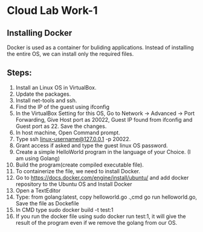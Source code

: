 # Cloud Lab Work-1
## Installing Docker
Docker is used as a container for buliding applications. Instead of installing the entire OS, we can install only the required files.

## Steps:

1. Install an Linux OS in VirtualBox.
2. Update the packages.
3. Install net-tools and ssh.
4. Find the IP of the guest using ifconfig
5. In the VirtualBox Setting for this OS, Go to Network -> Advanced -> Port Forwarding, Give Host port as 20022, Guest IP found from ifconfig and Guest port as 22.
Save the changes.
6. In host machine, Open Command prompt.
7. Type ssh linux-username@127.0.0.1 -p 20022.
8. Grant access if asked and type the guest linux OS password.
9. Create a simple HelloWorld program in the language of your Choice. (I am using Golang)
10. Build the program(create compiled executable file).
11. To containerize the file, we need to install Docker.
12. Go to https://docs.docker.com/engine/install/ubuntu/ and add docker repository to the Ubuntu OS and Install Docker
13. Open a TextEditor
14. Type: from golang:latest, copy helloworld.go .,cmd go run helloworld.go, Save the file as Dockefile
15. In CMD type sudo docker build -t test:1
16. If you run the docker file using sudo docker run test:1, it will give the result of the program even if we remove the golang from our OS. 
